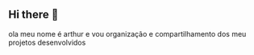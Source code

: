 ## Hi there 👋
ola meu nome é arthur e vou organização e compartilhamento dos meu projetos desenvolvidos
